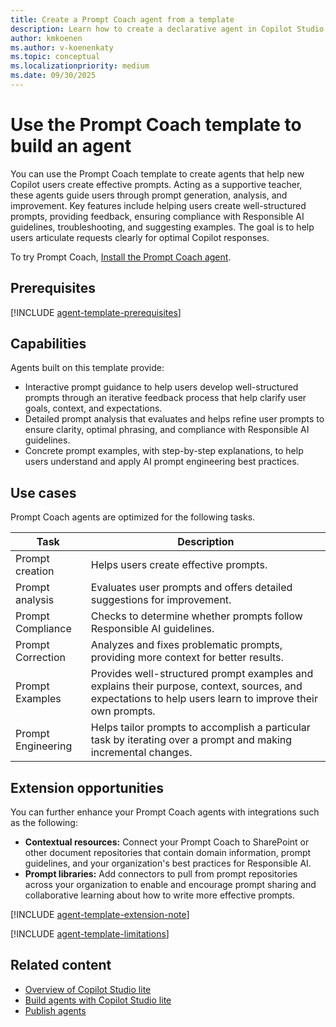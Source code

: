 ```yaml
---
title: Create a Prompt Coach agent from a template 
description: Learn how to create a declarative agent in Copilot Studio lite from the Prompt Coach template.
author: kmkoenen
ms.author: v-koenenkaty
ms.topic: conceptual
ms.localizationpriority: medium
ms.date: 09/30/2025
---
```


# Use the Prompt Coach template to build an agent

You can use the Prompt Coach template to create agents that help new Copilot users create effective prompts. Acting as a supportive teacher, these agents guide users through prompt generation, analysis, and improvement. Key features include helping users create well-structured prompts, providing feedback, ensuring compliance with Responsible AI guidelines, troubleshooting, and suggesting examples. The goal is to help users articulate requests clearly for optimal Copilot responses.

To try Prompt Coach, [Install the Prompt Coach agent](https://teams.microsoft.com/l/app/90680790-0a82-47bf-bab3-6c60c4221d1d?source=share-app-dialog).

## Prerequisites

[!INCLUDE [agent-template-prerequisites](includes/agent-template-prerequisites.md)]

## Capabilities

Agents built on this template provide:

- Interactive prompt guidance to help users develop well-structured prompts through an iterative feedback process that help clarify user goals, context, and expectations.
- Detailed prompt analysis that evaluates and helps refine user prompts to ensure clarity, optimal phrasing, and compliance with Responsible AI guidelines.
- Concrete prompt examples, with step-by-step explanations, to help users understand and apply AI prompt engineering best practices.

## Use cases

Prompt Coach agents are optimized for the following tasks.

| **Task** | **Description** |
| ----------   | ----------  |
| Prompt creation | Helps users create effective prompts.  |
| Prompt analysis | Evaluates user prompts and offers detailed suggestions for improvement. |
| Prompt Compliance | Checks to determine whether prompts follow Responsible AI guidelines. |
| Prompt Correction | Analyzes and fixes problematic prompts, providing more context for better results. |
| Prompt Examples | Provides well-structured prompt examples and explains their purpose, context, sources, and expectations to help users learn to improve their own prompts. |
| Prompt Engineering | Helps tailor prompts to accomplish a particular task by iterating over a prompt and making incremental changes. |

## Extension opportunities

You can further enhance your Prompt Coach agents with integrations such as the following:

- **Contextual resources:** Connect your Prompt Coach to SharePoint or other document repositories that contain domain information, prompt guidelines, and your organization's best practices for Responsible AI.
- **Prompt libraries:** Add connectors to pull from  prompt repositories across your organization to enable and encourage prompt sharing and collaborative learning about how to write more effective prompts.

<!-- Note about IT involvement -->
[!INCLUDE [agent-template-extension-note](includes/agent-template-extension-note.md)]

<!-- Limitations -->

[!INCLUDE [agent-template-limitations](includes/agent-template-limitations.md)]

## Related content

- [Overview of Copilot Studio lite](copilot-studio-lite-experience.md)
- [Build agents with Copilot Studio lite](docs\build-with-copilot-studio-lite-experience.md)
- [Publish agents](copilot-studio-agent-builder-publish.md)